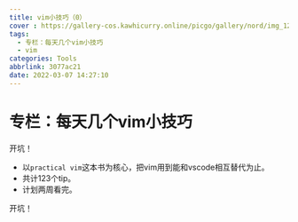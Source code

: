 ```yaml
---
title: vim小技巧（0）
cover : https://gallery-cos.kawhicurry.online/picgo/gallery/nord/img_1206.jpg
tags:
  - 专栏：每天几个vim小技巧
  - vim
categories: Tools
abbrlink: 3077ac21
date: 2022-03-07 14:27:10
---
```


# 专栏：每天几个vim小技巧

开坑！

- 以`practical vim`这本书为核心，把vim用到能和vscode相互替代为止。
- 共计123个tip。
- 计划两周看完。

开坑！
